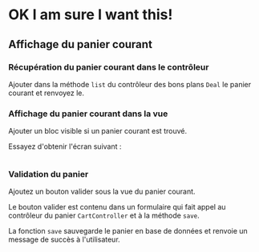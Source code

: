 OK I am sure I want this!
=========================

Affichage du panier courant
--

### Récupération du panier courant dans le contrôleur

Ajouter dans la méthode <code>list</code> du contrôleur des bons plans <code>Deal</code> le panier courant et renvoyez le.

### Affichage du panier courant dans la vue

Ajouter un bloc visible si un panier courant est trouvé.

Essayez d'obtenir l'écran suivant :

<img src=""/>

### Validation du panier

Ajoutez un bouton valider sous la vue du panier courant.

Le bouton valider est contenu dans un formulaire qui fait appel au contrôleur 
du panier <code>CartController</code> et à la méthode <code>save</code>.

La fonction <code>save</code> sauvegarde le panier en base de données et renvoie un message de succès à l'utilisateur.
